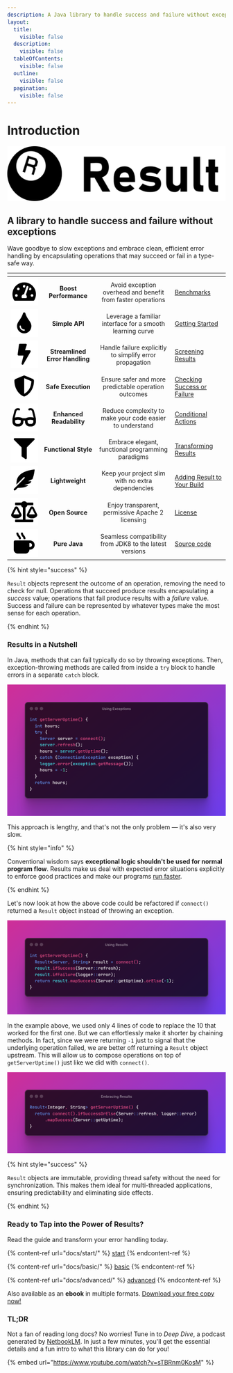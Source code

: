```yaml
---
description: A Java library to handle success and failure without exceptions
layout:
  title:
    visible: false
  description:
    visible: false
  tableOfContents:
    visible: false
  outline:
    visible: false
  pagination:
    visible: false
---
```


# Introduction

<picture><source srcset=".gitbook/assets/result-logo.dark.svg" media="(prefers-color-scheme: dark)"><img src=".gitbook/assets/result-logo.svg" alt=""></picture>


## A library to handle success and failure without exceptions

Wave goodbye to slow exceptions and embrace clean, efficient error handling by encapsulating operations that may succeed
or fail in a type-safe way.

<table data-view="cards">
<thead>
<tr>
<th align="center" width="64"></th>
<th align="center"></th>
<th align="center"></th>
<th data-hidden data-card-target data-type="content-ref"></th>
</tr>
</thead>
<tbody>
<tr>
<td align="center"><picture><source srcset=".gitbook/assets/tachometer-alt.dark.svg" media="(prefers-color-scheme: dark)"><img src=".gitbook/assets/tachometer-alt.svg" alt="Because exceptions are so last century."></picture></td>
<td align="center"><strong>Boost Performance</strong></td>
<td align="center">Avoid exception overhead and benefit from faster operations</td>
<td><a href="extra/benchmarks.md">Benchmarks</a></td>
</tr>
<tr>
<td align="center"><picture><source srcset=".gitbook/assets/tint.dark.svg" media="(prefers-color-scheme: dark)"><img src=".gitbook/assets/tint.svg" alt="For a smooth ride from Optional to Result."></picture></td>
<td align="center"><strong>Simple API</strong></td>
<td align="center">Leverage a familiar interface for a smooth learning curve</td>
<td><a href="docs/start/">Getting Started</a></td>
</tr>
<tr>
<td align="center"><picture><source srcset=".gitbook/assets/bolt.dark.svg" media="(prefers-color-scheme: dark)"><img src=".gitbook/assets/bolt.svg" alt="Say goodbye to error-handling acrobatics."></picture></td>
<td align="center"><strong>Streamlined Error Handling</strong></td>
<td align="center">Handle failure explicitly to simplify error propagation</td>
<td><a href="docs/advanced/screening.md">Screening Results</a></td>
</tr>
<tr>
<td align="center"><picture><source srcset=".gitbook/assets/shield-alt.dark.svg" media="(prefers-color-scheme: dark)"><img src=".gitbook/assets/shield-alt.svg" alt="Skip the exception rollercoaster and enjoy the smooth ride."></picture></td>
<td align="center"><strong>Safe Execution</strong></td>
<td align="center">Ensure safer and more predictable operation outcomes</td>
<td><a href="docs/basic/checking.md">Checking Success or Failure</a></td>
</tr>
<tr>
<td align="center"><picture><source srcset=".gitbook/assets/glasses.dark.svg" media="(prefers-color-scheme: dark)"><img src=".gitbook/assets/glasses.svg" alt="So you can actually understand your own code next month."></picture></td>
<td align="center"><strong>Enhanced Readability</strong></td>
<td align="center">Reduce complexity to make your code easier to understand</td>
<td><a href="docs/basic/conditional.md">Conditional Actions</a></td>
</tr>
<tr>
<td align="center"><picture><source srcset=".gitbook/assets/filter.dark.svg" media="(prefers-color-scheme: dark)"><img src=".gitbook/assets/filter.svg" alt="For those who prefer elegance over chaos."></picture></td>
<td align="center"><strong>Functional Style</strong></td>
<td align="center">Embrace elegant, functional programming paradigms</td>
<td><a href="docs/advanced/transforming.md">Transforming Results</a></td>
</tr>
<tr>
<td align="center"><picture><source srcset=".gitbook/assets/feather-alt.dark.svg" media="(prefers-color-scheme: dark)"><img src=".gitbook/assets/feather-alt.svg" alt="Because bloated libraries are so overrated."></picture></td>
<td align="center"><strong>Lightweight</strong></td>
<td align="center">Keep your project slim with no extra dependencies</td>
<td><a href="docs/start/adding-dependency.md">Adding Result to Your Build</a></td>
</tr>
<tr>
<td align="center"><picture><source srcset=".gitbook/assets/balance-scale.dark.svg" media="(prefers-color-scheme: dark)"><img src=".gitbook/assets/balance-scale.svg" alt="Feel free to tweak and share — no strings attached."></picture></td>
<td align="center"><strong>Open Source</strong></td>
<td align="center">Enjoy transparent, permissive Apache 2 licensing</td>
<td><a href="extra/license.md">License</a></td>
</tr>
<tr>
<td align="center"><picture><source srcset=".gitbook/assets/mug-hot.dark.svg" media="(prefers-color-scheme: dark)"><img src=".gitbook/assets/mug-hot.svg" alt="Whether you're stuck in the past or embracing the future, we've got you covered."></picture></td>
<td align="center"><strong>Pure Java</strong></td>
<td align="center">Seamless compatibility from JDK8 to the latest versions</td>
<td><a href="https://github.com/LeakyAbstractions/result/">Source code</a></td>
</tr>
</tbody>
</table>

{% hint style="success" %}

`Result` objects represent the outcome of an operation, removing the need to check for null. Operations that succeed
produce results encapsulating a *success* value; operations that fail produce results with a *failure* value. Success
and failure can be represented by whatever types make the most sense for each operation.

{% endhint %}


### Results in a Nutshell

In Java, methods that can fail typically do so by throwing exceptions. Then, exception-throwing methods are called from
inside a `try` block to handle errors in a separate `catch` block.

<div data-full-width="true">
<img src=".gitbook/assets/using-exceptions.png" alt="Using Exceptions">
</div>

This approach is lengthy, and that's not the only problem — it's also very slow.

{% hint style="info" %}

Conventional wisdom says **exceptional logic shouldn't be used for normal program flow**. Results make us deal with
expected error situations explicitly to enforce good practices and make our programs [run faster](extra/benchmarks.md).

{% endhint %}

Let's now look at how the above code could be refactored if `connect()` returned a `Result` object instead of throwing
an exception.

<div data-full-width="true">
<img src=".gitbook/assets/using-results.png" alt="Using Results">
</div>

In the example above, we used only 4 lines of code to replace the 10 that worked for the first one. But we can
effortlessly make it shorter by chaining methods. In fact, since we were returning `-1` just to signal that the
underlying operation failed, we are better off returning a `Result` object upstream. This will allow us to compose
operations on top of `getServerUptime()` just like we did with `connect()`.

<div data-full-width="true">
<img src=".gitbook/assets/embracing-results.png" alt="Embracing Results">
</div>

{% hint style="success" %}

`Result` objects are immutable, providing thread safety without the need for synchronization. This makes them ideal for
multi-threaded applications, ensuring predictability and eliminating side effects.

{% endhint %}


### Ready to Tap into the Power of Results?

Read the guide and transform your error handling today.

{% content-ref url="docs/start/" %}
[start](docs/start/)
{% endcontent-ref %}

{% content-ref url="docs/basic/" %}
[basic](docs/basic/)
{% endcontent-ref %}

{% content-ref url="docs/advanced/" %}
[advanced](docs/advanced/)
{% endcontent-ref %}

Also available as an **ebook** in multiple formats. [Download your free copy now!](https://leanpub.com/result/)

### TL;DR

Not a fan of reading long docs? No worries! Tune in to *Deep Dive*, a podcast generated by [NetbookLM](https://notebooklm.google.com/).
In just a few minutes, you'll get the essential details and a fun intro to what this library can do for you!

{% embed url="https://www.youtube.com/watch?v=sTBRnm0KosM" %}
